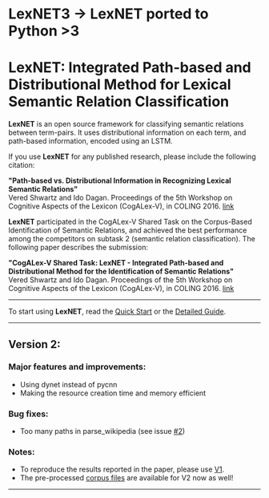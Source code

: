 # LexNET3 -> LexNET ported to Python >3

# LexNET: Integrated Path-based and Distributional Method for Lexical Semantic Relation Classification

**LexNET** is an open source framework for classifying semantic relations between term-pairs. It uses distributional information on each term, and path-based information, encoded using an LSTM.

If you use **LexNET** for any published research, please include the following citation:

<b>"Path-based vs. Distributional Information in Recognizing Lexical Semantic Relations"</b><br/>
Vered Shwartz and Ido Dagan. Proceedings of the 5th Workshop on Cognitive Aspects of the Lexicon (CogALex-V), in COLING 2016. [link](http://arxiv.org/abs/1608.05014)

**LexNET** participated in the CogALex-V Shared Task on the Corpus-Based Identification of Semantic Relations, and achieved the best performance among the competitors on subtask 2 (semantic relation classification). The following paper describes the submission:

<b>"CogALex-V Shared Task: LexNET - Integrated Path-based and Distributional Method for the Identification of Semantic Relations"</b><br/>
Vered Shwartz and Ido Dagan. Proceedings of the 5th Workshop on Cognitive Aspects of the Lexicon (CogALex-V), in COLING 2016. [link](https://arxiv.org/abs/1610.08694)

***

To start using **LexNET**, read the [Quick Start](https://github.com/vered1986/LexNET/wiki/Quick-Start) or the [Detailed Guide](https://github.com/vered1986/LexNET/wiki/Detailed-Guide).

***

## Version 2:

### Major features and improvements:
* Using dynet instead of pycnn
* Making the resource creation time and memory efficient

### Bug fixes:
* Too many paths in parse_wikipedia (see issue [#2](https://github.com/vered1986/HypeNET/issues/2))

### Notes:
* To reproduce the results reported in the paper, please use [V1](https://github.com/vered1986/LexNET/tree/v1).
* The pre-processed [corpus files](https://drive.google.com/file/d/0B0kBcFEBhcbha2N0Vm1FYW01Umc/view?usp=sharing) are available for V2 now as well!
***
